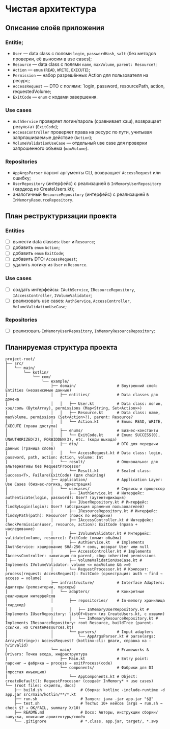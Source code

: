 # Чистая архитектура
## Описание слоёв приложения
### Entitie;
- `User` — data class с полями `login`, `passwordHash`, `salt` (без методов проверки, её выносим в use cases);
- `Resource` — data class с полями `name`, `maxVolume`, `parent: Resource?`;
- `Action` — `enum` (`READ`, `WRITE`, `EXECUTE`);
- `Permission` — набор разрешённых Action для пользователя на ресурс;
- `AccessRequest` — DTO с полями: `login, password, resourcePath, action, requestedVolume;
- `ExitCode` — `enum` с кодами завершения.
### Use cases
- `AuthService` проверяет логин/пароль (сравнивает хэш), возвращает результат (`ExitCode`);
- `AccessController` проверяет права на ресурс по пути, учитывая запрпашиваемые действие (`Action`);
- `VolumeValidationUseCase` — отдельный use case для проверки запрошенного объема (`maxVolume`).
### Repositories
- `AppArgsParser` парсит аргументы CLI, возвращает `AccessRequest` или ошибку;
- `UserRepository` (интерфейс) с реализацией в `InMemoryUserRepository` (хардкод из CreateUsers.kt);
- аналогичный `ResourceRepository` (интерфейс) с реализацией в `InMemoryResourceRepository`.
## План реструктуризации проекта
### Entities
- [ ] вынести data classes: `User` и `Resource`;
- [ ] добавить `enum` `Action`;
- [ ] добавить `enum` `ExitCode`;
- [ ] добавить DTO: `AccessRequest`;
- [ ] удалить логику из `User` и `Resource`.
### Use cases
- [ ] создать интерфейсы: `IAuthService`, `IResourceRepository`, `IAccessController`, `IVolumeValidator`;
- [ ] реализовать use cases: `AuthService`, `AccessController`, `VolumeValidationUseCase`;
### Repositories
- [ ] реализовать `InMemoryUserRepository`, `InMemoryResourceRepository`;
## Планируемая структура проекта
```
project-root/
├── src/
│   └── main/
│       └── kotlin/
│           └── com/
│               └── example/
│                   ├── domain/                  # Внутренний слой: Entities (независимые данные)
│                   │   ├── entities/            # Data classes для домена
│                   │   │   ├── User.kt          # Data class: логин, хэш/соль (ByteArray), permissions (Map<String, Set<Action>>)
│                   │   │   ├── Resource.kt      # Data class: name, maxVolume, permissions (Set<Action>?), parent: Resource?
│                   │   │   └── Action.kt        # Enum: READ, WRITE, EXECUTE (права доступа)
│                   │   ├── enums/               # Бизнес-константы
│                   │   │   └── ExitCode.kt      # Enum: SUCCESS(0), UNAUTHORIZED(2), FORBIDDEN(3), etc. (коды выхода)
│                   │   ├── dto/                 # DTO для передачи данных (граница слоёв)
│                   │   │   └── AccessRequest.kt # Data class: login, password, path, action: Action, volume: Int
│                   │   └── result/              # Опционально: для альтернативы без RequestProcessor
│                   │       └── Result.kt        # Sealed class: Success<T>, Failure(ExitCode) (для chaining)
│                   ├── application/             # Application Layer: Use Cases (бизнес-логика, оркестрация)
│                   │   └── usecases/            # Сервисы и процессор
│                   │       ├── IAuthService.kt  # Интерфейс: authenticate(login, password): User? (аутентификация)
│                   │       ├── IUserRepository.kt # Интерфейс: findByLogin(login): User? (абстракция хранения пользователей)
│                   │       ├── IResourceRepository.kt # Интерфейс: findByPath(path): Resource? (поиск по иерархии)
│                   │       ├── IAccessController.kt # Интерфейс: checkPermission(user, resource, action): ExitCode (права + наследование)
│                   │       ├── IVolumeValidator.kt # Интерфейс: validate(volume, resource): ExitCode (лимит объёма)
│                   │       ├── AuthService.kt   # Implements IAuthService: хэширование SHA-256 + соль, возврат User или null
│                   │       ├── AccessController.kt # Implements IAccessController: навигация по parent, сбор inherited permissions
│                   │       ├── VolumeValidationUseCase.kt # Implements IVolumeValidator: volume <= maxVolume && >=0
│                   │       └── RequestProcessor.kt # Композит: process(request: AccessRequest): ExitCode (оркестрация: auth → find → access → volume)
│                   ├── infrastructure/          # Interface Adapters: Адаптеры (репозитории, парсеры)
│                   │   └── adapters/            # Конкретные реализации интерфейсов
│                   │       ├── repositories/    # In-memory хранилища (хардкод)
│                   │       │   ├── InMemoryUserRepository.kt # Implements IUserRepository: listOf<User> (из CreateUsers.kt, с хэшами)
│                   │       │   └── InMemoryResourceRepository.kt # Implements IResourceRepository: root Resource, buildTree (parent-ссылки, из CreateResources.kt)
│                   │       └── parsers/         # Input adapters
│                   │           └── AppArgsParser.kt # parse(args: Array<String>): AccessRequest? (kotlinx-cli: флаги, справка на -h/invalid)
│                   └── main/                    # Frameworks & Drivers: Точка входа, инфраструктура
│                       ├── Main.kt              # Entry point: парсинг → фабрика → process → exitProcess(code)
│                       └── components/          # Фабрики для DI (простая инъекция)
│                           └── AppComponents.kt # Object: createDefault(): RequestProcessor (создаёт InMemory* + use cases)
└── (root files: скрипты, docs)
    ├── build.sh                 # Сборка: kotlinc -include-runtime -d app.jar src/main/kotlin/**/*.kt
    ├── run.sh                   # Запуск: java -jar app.jar "$@"
    ├── test.sh                  # Тесты: 10+ кейсов (args → run.sh → check $? → OK/FAIL, summary X/10)
    ├── README.md                # Docs: Авторы, инструкции сборки/запуска, описание архитектуры/слоёв
    └── .gitignore               # *.class, app.jar, target/, *.swp
```
